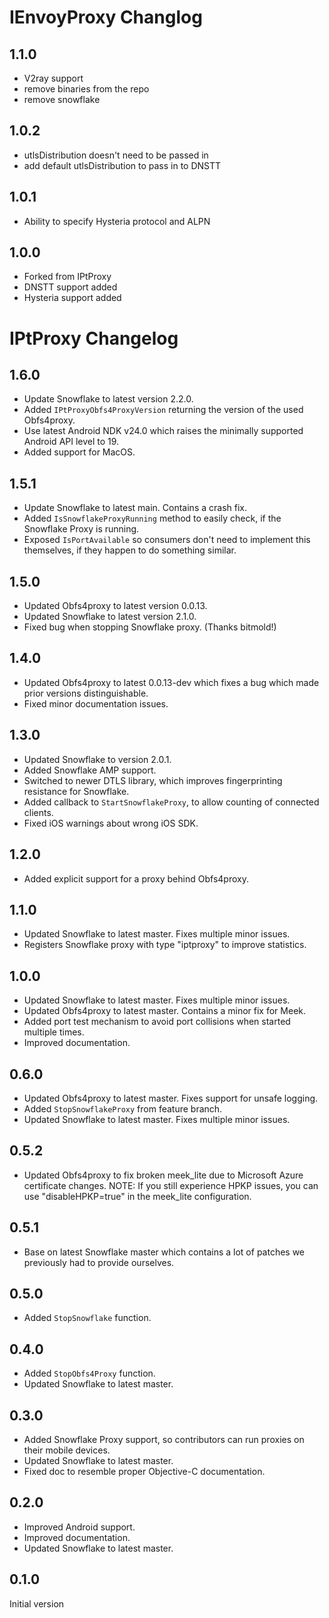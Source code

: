 # IEnvoyProxy Changlog

## 1.1.0
 - V2ray support
 - remove binaries from the repo
 - remove snowflake

## 1.0.2
 - utlsDistribution doesn't need to be passed in
 - add default utlsDistribution to pass in to DNSTT

## 1.0.1
 - Ability to specify Hysteria protocol and ALPN

## 1.0.0
 - Forked from IPtProxy
 - DNSTT support added
 - Hysteria support added

# IPtProxy Changelog

## 1.6.0
- Update Snowflake to latest version 2.2.0.
- Added `IPtProxyObfs4ProxyVersion` returning the version of the used Obfs4proxy.
- Use latest Android NDK v24.0 which raises the minimally supported Android API level to 19.
- Added support for MacOS.

## 1.5.1
- Update Snowflake to latest main. Contains a crash fix.
- Added `IsSnowflakeProxyRunning` method to easily check,
  if the Snowflake Proxy is running.
- Exposed `IsPortAvailable` so consumers don't need to 
  implement this themselves, if they happen to do something similar.

## 1.5.0
- Updated Obfs4proxy to latest version 0.0.13.
- Updated Snowflake to latest version 2.1.0.
- Fixed bug when stopping Snowflake proxy. (Thanks bitmold!)

## 1.4.0
- Updated Obfs4proxy to latest 0.0.13-dev which fixes a bug which made prior 
  versions distinguishable.
- Fixed minor documentation issues.

## 1.3.0
- Updated Snowflake to version 2.0.1.
- Added Snowflake AMP support.
- Switched to newer DTLS library, which improves fingerprinting resistance for Snowflake.
- Added callback to `StartSnowflakeProxy`, to allow counting of connected clients.
- Fixed iOS warnings about wrong iOS SDK.

## 1.2.0
- Added explicit support for a proxy behind Obfs4proxy.

## 1.1.0
- Updated Snowflake to latest master. Fixes multiple minor issues.
- Registers Snowflake proxy with type "iptproxy" to improve statistics.

## 1.0.0
- Updated Snowflake to latest master. Fixes multiple minor issues.
- Updated Obfs4proxy to latest master. Contains a minor fix for Meek.
- Added port test mechanism to avoid port collisions when started multiple times.
- Improved documentation.

## 0.6.0
- Updated Obfs4proxy to latest master. Fixes support for unsafe logging.
- Added `StopSnowflakeProxy` from feature branch.
- Updated Snowflake to latest master. Fixes multiple minor issues.

## 0.5.2
- Updated Obfs4proxy to fix broken meek_lite due to Microsoft Azure certificate
  changes. NOTE: If you still experience HPKP issues, you can use 
  "disableHPKP=true" in the meek_lite configuration.

## 0.5.1

- Base on latest Snowflake master which contains a lot of patches we previously
  had to provide ourselves.

## 0.5.0

- Added `StopSnowflake` function.

## 0.4.0

- Added `StopObfs4Proxy` function.
- Updated Snowflake to latest master.

## 0.3.0

- Added Snowflake Proxy support, so contributors can run proxies on their 
  mobile devices.
- Updated Snowflake to latest master.
- Fixed doc to resemble proper Objective-C documentation.

## 0.2.0

- Improved Android support.
- Improved documentation.
- Updated Snowflake to latest master.

## 0.1.0

Initial version